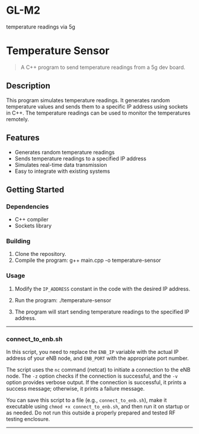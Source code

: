 # GL-M2
temperature readings via 5g

# Temperature Sensor


> A C++ program to send temperature readings from a 5g dev board.

## Description

This program simulates temperature readings. It generates random temperature values and sends them to a specific IP address using sockets in C++. The temperature readings can be used to monitor the temperatures remotely.

## Features

- Generates random temperature readings
- Sends temperature readings to a specified IP address
- Simulates real-time data transmission
- Easy to integrate with existing systems

## Getting Started

### Dependencies

- C++ compiler
- Sockets library

### Building

1. Clone the repository.
2. Compile the program:
g++ main.cpp -o temperature-sensor


### Usage

1. Modify the `IP_ADDRESS` constant in the code with the desired IP address.
2. Run the program:
./temperature-sensor

  
3. The program will start sending temperature readings to the specified IP address.

***********************************
### connect_to_enb.sh ###

In this script, you need to replace the `ENB_IP` variable with the actual IP address of your eNB node, and `ENB_PORT` with the appropriate port number. 

The script uses the `nc` command (netcat) to initiate a connection to the eNB node. The `-z` option checks if the connection is successful, and the `-v` option provides verbose output. If the connection is successful, it prints a success message; otherwise, it prints a failure message.

You can save this script to a file (e.g., `connect_to_enb.sh`), make it executable using `chmod +x connect_to_enb.sh`, and then run it on startup or as needed. Do not run this outside a properly prepared and tested RF testing enclosure.

**********************************
